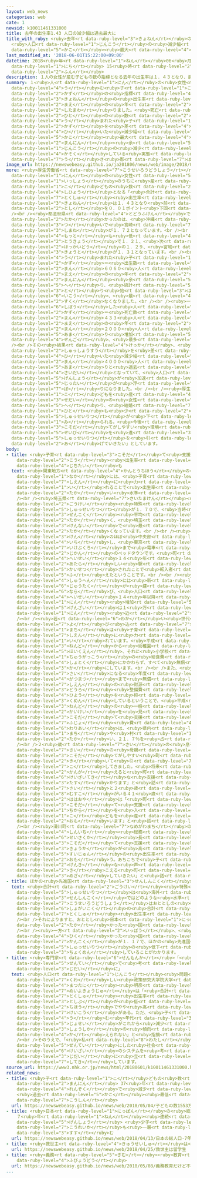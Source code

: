```yaml
---
layout: web_news
categories: web
cate: 1
newsid: k10011461331000
title: 去年の出生率1.43 人口の減少幅は過去最大に
title_with_ruby: <ruby>去年<rt data-ruby-level="3">きょねん</rt></ruby>の<ruby>出生率<rt data-ruby-level="5">しゅっせいりつ</rt></ruby>1.43
  <ruby>人口<rt data-ruby-level="1">じんこう</rt></ruby>の<ruby>減少幅<rt data-ruby-level="7">げんしょうはば</rt></ruby>は<ruby>過去<rt
  data-ruby-level="5">かこ</rt></ruby><ruby>最大<rt data-ruby-level="4">さいだい</rt></ruby>に
last_modified_at: '2018-06-01T15:22:00+09:00'
datetime: 2018<ruby>年<rt data-ruby-level="1">ねん</rt></ruby>06<ruby>月<rt data-ruby-level="1">がつ</rt></ruby>01<ruby>日<rt
  data-ruby-level="1">にち</rt></ruby> 15<ruby>時<rt data-ruby-level="2">じ</rt></ruby>22<ruby>分<rt
  data-ruby-level="2">ふん</rt></ruby>
description: １人の女性が産む子どもの数の指標となる去年の出生率は１．４３となり、前の年をわずかに下回りました。死亡した人の数から産まれた子どもの数を差し引いた減少幅は、過去最大の３９万人余りとなり、人口の減少が加速している実態が浮き彫りとなりました。
summary: １<ruby>人<rt data-ruby-level="1">にん</rt></ruby>の<ruby>女性<rt data-ruby-level="5">じょせい</rt></ruby>が<ruby>産<rt
  data-ruby-level="4">う</rt></ruby>む<ruby>子<rt data-ruby-level="1">こ</rt></ruby>どもの<ruby>数<rt
  data-ruby-level="2">かず</rt></ruby>の<ruby>指標<rt data-ruby-level="4">しひょう</rt></ruby>となる<ruby>去年<rt
  data-ruby-level="3">きょねん</rt></ruby>の<ruby>出生率<rt data-ruby-level="5">しゅっせいりつ</rt></ruby>は１．４３となり、<ruby>前<rt
  data-ruby-level="2">まえ</rt></ruby>の<ruby>年<rt data-ruby-level="2">とし</rt></ruby>をわずかに<ruby>下回<rt
  data-ruby-level="2">したまわ</rt></ruby>りました。<ruby>死亡<rt data-ruby-level="6">しぼう</rt></ruby>した<ruby>人<rt
  data-ruby-level="2">ひと</rt></ruby>の<ruby>数<rt data-ruby-level="2">かず</rt></ruby>から<ruby>産<rt
  data-ruby-level="4">う</rt></ruby>まれた<ruby>子<rt data-ruby-level="1">こ</rt></ruby>どもの<ruby>数<rt
  data-ruby-level="2">かず</rt></ruby>を<ruby>差<rt data-ruby-level="4">さ</rt></ruby>し<ruby>引<rt
  data-ruby-level="4">ひ</rt></ruby>いた<ruby>減少幅<rt data-ruby-level="7">げんしょうはば</rt></ruby>は、<ruby>過去<rt
  data-ruby-level="5">かこ</rt></ruby><ruby>最大<rt data-ruby-level="4">さいだい</rt></ruby>の３９<ruby>万人<rt
  data-ruby-level="2">まんにん</rt></ruby><ruby>余<rt data-ruby-level="5">あま</rt></ruby>りとなり、<ruby>人口<rt
  data-ruby-level="1">じんこう</rt></ruby>の<ruby>減少<rt data-ruby-level="5">げんしょう</rt></ruby>が<ruby>加速<rt
  data-ruby-level="4">かそく</rt></ruby>している<ruby>実態<rt data-ruby-level="5">じったい</rt></ruby>が<ruby>浮<rt
  data-ruby-level="7">う</rt></ruby>き<ruby>彫<rt data-ruby-level="7">ぼ</rt></ruby>りとなりました。
image_url: https://newswebeasy.github.io/ja201806/news/web/image/2018/06/01/K10011461331_1806011547_1806011548_01_02.jpg
more: <ruby>厚生労働省<rt data-ruby-level="7">こうせいろうどうしょう</rt></ruby>によりますと、１<ruby>人<rt
  data-ruby-level="1">にん</rt></ruby>の<ruby>女性<rt data-ruby-level="5">じょせい</rt></ruby>が<ruby>一生<rt
  data-ruby-level="1">いっしょう</rt></ruby>のうちに<ruby>産<rt data-ruby-level="4">う</rt></ruby>む<ruby>子<rt
  data-ruby-level="1">こ</rt></ruby>どもの<ruby>数<rt data-ruby-level="2">かず</rt></ruby>の<ruby>指標<rt
  data-ruby-level="4">しひょう</rt></ruby>となる「<ruby>合計<rt data-ruby-level="2">ごうけい</rt></ruby><ruby>特殊<rt
  data-ruby-level="7">とくしゅ</rt></ruby><ruby>出生率<rt data-ruby-level="5">しゅっせいりつ</rt></ruby>」は、<ruby>去年<rt
  data-ruby-level="3">きょねん</rt></ruby>は１．４３となり<ruby>前<rt data-ruby-level="2">まえ</rt></ruby>の<ruby>年<rt
  data-ruby-level="2">とし</rt></ruby>を０．０１ポイント<ruby>下回<rt data-ruby-level="2">したまわ</rt></ruby>りました。<br
  /><br /><ruby>都道府県<rt data-ruby-level="4">とどうふけん</rt></ruby>で<ruby>最<rt data-ruby-level="4">もっと</rt></ruby>も<ruby>高<rt
  data-ruby-level="2">たか</rt></ruby>かったのは、<ruby>沖縄<rt data-ruby-level="7">おきなわ</rt></ruby>で１．９４、<ruby>次<rt
  data-ruby-level="3">つ</rt></ruby>いで<ruby>宮崎<rt data-ruby-level="7">みやざき</rt></ruby>が１．７３、<ruby>島根<rt
  data-ruby-level="3">しまね</rt></ruby>が１．７２となっています。<br /><br /><ruby>一方<rt data-ruby-level="2">いっぽう</rt></ruby>、<ruby>最<rt
  data-ruby-level="4">もっと</rt></ruby>も<ruby>低<rt data-ruby-level="4">ひく</rt></ruby>かったのは<ruby>東京<rt
  data-ruby-level="2">とうきょう</rt></ruby>で１．２１、<ruby>次<rt data-ruby-level="3">つ</rt></ruby>いで<ruby>北海道<rt
  data-ruby-level="2">ほっかいどう</rt></ruby>の１．２９、<ruby>宮城<rt data-ruby-level="8">みやぎ</rt></ruby>と<ruby>京都<rt
  data-ruby-level="3">きょうと</rt></ruby>が１．３１となっています。<br /><br /><ruby>去年<rt data-ruby-level="3">きょねん</rt></ruby><ruby>産<rt
  data-ruby-level="4">う</rt></ruby>まれた<ruby>子<rt data-ruby-level="1">こ</rt></ruby>どもの<ruby>数<rt
  data-ruby-level="2">かず</rt></ruby>＝<ruby>出生数<rt data-ruby-level="2">しゅっしょうすう</rt></ruby>は９４<ruby>万<rt
  data-ruby-level="2">まん</rt></ruby>６０６０<ruby>人<rt data-ruby-level="1">にん</rt></ruby>と<ruby>前<rt
  data-ruby-level="2">まえ</rt></ruby>の<ruby>年<rt data-ruby-level="2">とし</rt></ruby>より３<ruby>万人<rt
  data-ruby-level="2">まんにん</rt></ruby><ruby>余<rt data-ruby-level="5">あま</rt></ruby>り<ruby>減<rt
  data-ruby-level="5">へ</rt></ruby>り、<ruby>統計<rt data-ruby-level="5">とうけい</rt></ruby>を<ruby>取<rt
  data-ruby-level="3">と</rt></ruby>り<ruby>始<rt data-ruby-level="3">はじ</rt></ruby>めて<ruby>以降<rt
  data-ruby-level="6">いこう</rt></ruby>、<ruby>最<rt data-ruby-level="4">もっと</rt></ruby>も<ruby>少<rt
  data-ruby-level="2">すく</rt></ruby>なくなりました。<br /><br /><ruby>一方<rt data-ruby-level="2">いっぽう</rt></ruby>、<ruby>死亡<rt
  data-ruby-level="6">しぼう</rt></ruby>した<ruby>人<rt data-ruby-level="2">ひと</rt></ruby>の<ruby>数<rt
  data-ruby-level="2">かず</rt></ruby>＝<ruby>死亡数<rt data-ruby-level="6">しぼうすう</rt></ruby>は１３４<ruby>万<rt
  data-ruby-level="2">まん</rt></ruby>４３３<ruby>人<rt data-ruby-level="1">にん</rt></ruby>で、<ruby>前<rt
  data-ruby-level="2">まえ</rt></ruby>の<ruby>年<rt data-ruby-level="2">とし</rt></ruby>より３<ruby>万<rt
  data-ruby-level="2">まん</rt></ruby>２０００<ruby>人<rt data-ruby-level="1">にん</rt></ruby><ruby>余<rt
  data-ruby-level="5">あま</rt></ruby>り<ruby>増加<rt data-ruby-level="5">ぞうか</rt></ruby>し、<ruby>戦後<rt
  data-ruby-level="4">せんご</rt></ruby>、<ruby>最多<rt data-ruby-level="4">さいた</rt></ruby>となっています。<br
  /><br />その<ruby>結果<rt data-ruby-level="4">けっか</rt></ruby>、<ruby>死亡数<rt data-ruby-level="6">しぼうすう</rt></ruby>から<ruby>出生数<rt
  data-ruby-level="2">しゅっしょうすう</rt></ruby>を<ruby>差<rt data-ruby-level="4">さ</rt></ruby>し<ruby>引<rt
  data-ruby-level="4">ひ</rt></ruby>いた<ruby>減少幅<rt data-ruby-level="7">げんしょうはば</rt></ruby>は３９<ruby>万<rt
  data-ruby-level="2">まん</rt></ruby>４０００<ruby>人<rt data-ruby-level="1">にん</rt></ruby><ruby>余<rt
  data-ruby-level="5">あま</rt></ruby>りと<ruby>過去<rt data-ruby-level="5">かこ</rt></ruby><ruby>最大<rt
  data-ruby-level="4">さいだい</rt></ruby>となっていて、<ruby>人口<rt data-ruby-level="1">じんこう</rt></ruby>の<ruby>減少<rt
  data-ruby-level="5">げんしょう</rt></ruby>が<ruby>加速<rt data-ruby-level="4">かそく</rt></ruby>している<ruby>実態<rt
  data-ruby-level="5">じったい</rt></ruby>が<ruby>浮<rt data-ruby-level="7">う</rt></ruby>き<ruby>彫<rt
  data-ruby-level="7">ぼ</rt></ruby>りになりました。<br /><br /><ruby>厚生労働省<rt data-ruby-level="7">こうせいろうどうしょう</rt></ruby>は「<ruby>子<rt
  data-ruby-level="1">こ</rt></ruby>どもを<ruby>産<rt data-ruby-level="4">う</rt></ruby>む<ruby>世代<rt
  data-ruby-level="3">せだい</rt></ruby>の<ruby>女性<rt data-ruby-level="5">じょせい</rt></ruby>が<ruby>減<rt
  data-ruby-level="5">へ</rt></ruby>り、<ruby>結婚<rt data-ruby-level="7">けっこん</rt></ruby>する<ruby>人<rt
  data-ruby-level="1">ひと</rt></ruby>も<ruby>少<rt data-ruby-level="2">すく</rt></ruby>なくなっていて、<ruby>出生率<rt
  data-ruby-level="5">しゅっせいりつ</rt></ruby>が<ruby>下<rt data-ruby-level="1">さ</rt></ruby>がったと<ruby>見<rt
  data-ruby-level="1">み</rt></ruby>られる。<ruby>今後<rt data-ruby-level="2">こんご</rt></ruby>、<ruby>子育<rt
  data-ruby-level="3">こそだ</rt></ruby>てがしやすい<ruby>環境<rt data-ruby-level="7">かんきょう</rt></ruby><ruby>整備<rt
  data-ruby-level="5">せいび</rt></ruby>を<ruby>進<rt data-ruby-level="3">すす</rt></ruby>めて<ruby>出生率<rt
  data-ruby-level="5">しゅっせいりつ</rt></ruby>を<ruby>引<rt data-ruby-level="2">ひ</rt></ruby>き<ruby>上<rt
  data-ruby-level="2">あ</rt></ruby>げていきたい」としています。
body:
- title: <ruby>子育<rt data-ruby-level="3">こそだ</rt></ruby>て<ruby>支援<rt data-ruby-level="7">しえん</rt></ruby>で<ruby>高<rt
    data-ruby-level="2">こう</rt></ruby><ruby>出生率<rt data-ruby-level="5">しゅっせいりつ</rt></ruby>の<ruby>自治体<rt
    data-ruby-level="4">じちたい</rt></ruby>も
  text: <ruby>関東地方<rt data-ruby-level="4">かんとうちほう</rt></ruby>の<ruby>自治体<rt data-ruby-level="4">じちたい</rt></ruby>の<ruby>中<rt
    data-ruby-level="1">なか</rt></ruby>には、<ruby>子育<rt data-ruby-level="3">こそだ</rt></ruby>て<ruby>支援<rt
    data-ruby-level="7">しえん</rt></ruby>に<ruby>力<rt data-ruby-level="1">ちから</rt></ruby>を<ruby>入<rt
    data-ruby-level="1">い</rt></ruby>れることで<ruby>出生率<rt data-ruby-level="5">しゅっせいりつ</rt></ruby>が<ruby>高<rt
    data-ruby-level="2">たか</rt></ruby>い<ruby>水準<rt data-ruby-level="5">すいじゅん</rt></ruby>になっているところもあります。<br
    /><br /><ruby>埼玉県<rt data-ruby-level="7">さいたまけん</rt></ruby><ruby>滑川町<rt data-ruby-level="7">なめがわまち</rt></ruby>はおととしの<ruby>合計<rt
    data-ruby-level="2">ごうけい</rt></ruby><ruby>特殊<rt data-ruby-level="7">とくしゅ</rt></ruby><ruby>出生率<rt
    data-ruby-level="5">しゅっせいりつ</rt></ruby>が１．７０で、<ruby>当時<rt data-ruby-level="2">とうじ</rt></ruby>の<ruby>全国<rt
    data-ruby-level="3">ぜんこく</rt></ruby><ruby>平均<rt data-ruby-level="5">へいきん</rt></ruby>の１．４４より０．２６ポイント<ruby>高<rt
    data-ruby-level="2">たか</rt></ruby>く、<ruby>埼玉<rt data-ruby-level="7">さいたま</rt></ruby><ruby>県内<rt
    data-ruby-level="3">けんない</rt></ruby>で<ruby>最<rt data-ruby-level="4">もっと</rt></ruby>も<ruby>高<rt
    data-ruby-level="2">たか</rt></ruby>くなっています。<br /><br /><ruby>滑川町<rt data-ruby-level="7">なめがわまち</rt></ruby>は<ruby>県<rt
    data-ruby-level="3">けん</rt></ruby>のほぼ<ruby>中央部<rt data-ruby-level="3">ちゅうおうぶ</rt></ruby>に<ruby>位置<rt
    data-ruby-level="4">いち</rt></ruby>し、<ruby>東京<rt data-ruby-level="2">とうきょう</rt></ruby>・<ruby>池袋<rt
    data-ruby-level="7">いけぶくろ</rt></ruby>まで<ruby>電車<rt data-ruby-level="2">でんしゃ</rt></ruby>でおよそ１<ruby>時間<rt
    data-ruby-level="2">じかん</rt></ruby>のベッドタウンです。<ruby>町<rt data-ruby-level="1">まち</rt></ruby>によりますと、<ruby>平成<rt
    data-ruby-level="4">へいせい</rt></ruby>１４<ruby>年<rt data-ruby-level="1">ねん</rt></ruby>に<ruby>新<rt
    data-ruby-level="2">あたら</rt></ruby>しい<ruby>駅<rt data-ruby-level="3">えき</rt></ruby>が<ruby>開設<rt
    data-ruby-level="5">かいせつ</rt></ruby>されたことで<ruby>転入者<rt data-ruby-level="3">てんにゅうしゃ</rt></ruby>が<ruby>増<rt
    data-ruby-level="5">ふ</rt></ruby>えたということです。<br /><br /><ruby>駅<rt data-ruby-level="3">えき</rt></ruby>の<ruby>周辺<rt
    data-ruby-level="4">しゅうへん</rt></ruby>には<ruby>新<rt data-ruby-level="2">あたら</rt></ruby>しい<ruby>住宅<rt
    data-ruby-level="6">じゅうたく</rt></ruby>が<ruby>建<rt data-ruby-level="6">た</rt></ruby>ち<ruby>並<rt
    data-ruby-level="6">なら</rt></ruby>び、<ruby>人口<rt data-ruby-level="1">じんこう</rt></ruby>は<ruby>平成<rt
    data-ruby-level="4">へいせい</rt></ruby>１４<ruby>年以降<rt data-ruby-level="6">ねんいこう</rt></ruby>、およそ６０００<ruby>人<rt
    data-ruby-level="1">にん</rt></ruby><ruby>増加<rt data-ruby-level="5">ぞうか</rt></ruby>し、<ruby>現在<rt
    data-ruby-level="5">げんざい</rt></ruby>は１<ruby>万<rt data-ruby-level="2">まん</rt></ruby>９０００<ruby>人<rt
    data-ruby-level="1">にん</rt></ruby><ruby>近<rt data-ruby-level="2">ちか</rt></ruby>くになっています。<br
    /><br /><ruby>若<rt data-ruby-level="6">わか</rt></ruby>い<ruby>世代<rt data-ruby-level="3">せだい</rt></ruby>を<ruby>呼<rt
    data-ruby-level="7">よ</rt></ruby>び<ruby>込<rt data-ruby-level="7">こ</rt></ruby>もうと<ruby>町<rt
    data-ruby-level="1">まち</rt></ruby>は<ruby>子育<rt data-ruby-level="3">こそだ</rt></ruby>て<ruby>支援<rt
    data-ruby-level="7">しえん</rt></ruby>に<ruby>力<rt data-ruby-level="1">ちから</rt></ruby>を<ruby>入<rt
    data-ruby-level="1">い</rt></ruby>れています。<ruby>平成<rt data-ruby-level="4">へいせい</rt></ruby>２３<ruby>年度<rt
    data-ruby-level="3">ねんど</rt></ruby>から<ruby>幼稚園<rt data-ruby-level="7">ようちえん</rt></ruby>と<ruby>保育園<rt
    data-ruby-level="5">ほいくえん</rt></ruby>、それに<ruby>小学校<rt data-ruby-level="1">しょうがっこう</rt></ruby>と<ruby>中学校<rt
    data-ruby-level="1">ちゅうがっこう</rt></ruby>の<ruby>給食費<rt data-ruby-level="4">きゅうしょくひ</rt></ruby>を<ruby>所得<rt
    data-ruby-level="4">しょとく</rt></ruby>にかかわらず、すべて<ruby>無償<rt data-ruby-level="7">むしょう</rt></ruby><ruby>化<rt
    data-ruby-level="3">か</rt></ruby>にしています。<br /><br />また、<ruby>医療費<rt data-ruby-level="7">いりょうひ</rt></ruby>も１８<ruby>歳<rt
    data-ruby-level="7">さい</rt></ruby>になる<ruby>年度<rt data-ruby-level="3">ねんど</rt></ruby>の３<ruby>月末<rt
    data-ruby-level="4">がつまつ</rt></ruby>まで<ruby>無償<rt data-ruby-level="7">むしょう</rt></ruby>にしています。こうした<ruby>支援<rt
    data-ruby-level="7">しえん</rt></ruby>の<ruby>財源<rt data-ruby-level="6">ざいげん</rt></ruby>は、<ruby>道路<rt
    data-ruby-level="3">どうろ</rt></ruby><ruby>整備費<rt data-ruby-level="5">せいびひ</rt></ruby>などの<ruby>費用<rt
    data-ruby-level="4">ひよう</rt></ruby>を<ruby>抑<rt data-ruby-level="7">おさ</rt></ruby>えて<ruby>工面<rt
    data-ruby-level="3">くめん</rt></ruby>しているということで、<ruby>平成<rt data-ruby-level="4">へいせい</rt></ruby>２８<ruby>年度<rt
    data-ruby-level="3">ねんど</rt></ruby>の<ruby>一般<rt data-ruby-level="7">いっぱん</rt></ruby><ruby>会計<rt
    data-ruby-level="2">かいけい</rt></ruby>を<ruby>見<rt data-ruby-level="1">み</rt></ruby>ると、<ruby>子育<rt
    data-ruby-level="3">こそだ</rt></ruby>て<ruby>支援<rt data-ruby-level="7">しえん</rt></ruby>などの「<ruby>扶助<rt
    data-ruby-level="7">ふじょ</rt></ruby><ruby>費<rt data-ruby-level="4">ひ</rt></ruby>」の<ruby>割合<rt
    data-ruby-level="6">わりあい</rt></ruby>は、<ruby>県内<rt data-ruby-level="3">けんない</rt></ruby>のほかの<ruby>町<rt
    data-ruby-level="1">まち</rt></ruby>や<ruby>村<rt data-ruby-level="1">むら</rt></ruby>よりおよそ５ポイント<ruby>高<rt
    data-ruby-level="2">たか</rt></ruby>い、２１．７％を<ruby>占<rt data-ruby-level="7">し</rt></ruby>めています。<br
    /><br />２<ruby>歳<rt data-ruby-level="7">さい</rt></ruby>の<ruby>息子<rt data-ruby-level="8">むすこ</rt></ruby>がいる２９<ruby>歳<rt
    data-ruby-level="7">さい</rt></ruby>の<ruby>母親<rt data-ruby-level="2">ははおや</rt></ruby>は「<ruby>子育<rt
    data-ruby-level="3">こそだ</rt></ruby>てがしやすい<ruby>町<rt data-ruby-level="1">まち</rt></ruby>だと<ruby>聞<rt
    data-ruby-level="2">き</rt></ruby>いて<ruby>引<rt data-ruby-level="7">ひ</rt></ruby>っ<ruby>越<rt
    data-ruby-level="7">こ</rt></ruby>してきました。<ruby>将来<rt data-ruby-level="6">しょうらい</rt></ruby>を<ruby>考<rt
    data-ruby-level="2">かんが</rt></ruby>えると<ruby>町<rt data-ruby-level="1">まち</rt></ruby>の<ruby>経済的<rt
    data-ruby-level="6">けいざいてき</rt></ruby>な<ruby>支援<rt data-ruby-level="7">しえん</rt></ruby>は<ruby>助<rt
    data-ruby-level="3">たす</rt></ruby>かります」と<ruby>話<rt data-ruby-level="2">はな</rt></ruby>しています。また、４<ruby>歳<rt
    data-ruby-level="7">さい</rt></ruby>と２<ruby>歳<rt data-ruby-level="7">さい</rt></ruby>の<ruby>息子<rt
    data-ruby-level="8">むすこ</rt></ruby>がいる４１<ruby>歳<rt data-ruby-level="7">さい</rt></ruby>の<ruby>母親<rt
    data-ruby-level="2">ははおや</rt></ruby>は「<ruby>町<rt data-ruby-level="1">まち</rt></ruby>が<ruby>子育<rt
    data-ruby-level="3">こそだ</rt></ruby>て<ruby>支援<rt data-ruby-level="7">しえん</rt></ruby>に<ruby>力<rt
    data-ruby-level="1">ちから</rt></ruby>を<ruby>入<rt data-ruby-level="1">い</rt></ruby>れていることは、<ruby>子<rt
    data-ruby-level="1">こ</rt></ruby>どもを<ruby>産<rt data-ruby-level="4">う</rt></ruby>むきっかけになっていると<ruby>思<rt
    data-ruby-level="2">おも</rt></ruby>います」と<ruby>話<rt data-ruby-level="2">はな</rt></ruby>しています。<br
    /><br /><ruby>滑川町<rt data-ruby-level="7">なめがわまち</rt></ruby>の<ruby>大塚<rt data-ruby-level="7">おおつか</rt></ruby><ruby>信一<rt
    data-ruby-level="4">しんいち</rt></ruby><ruby>総務<rt data-ruby-level="5">そうむ</rt></ruby><ruby>政策課<rt
    data-ruby-level="6">せいさくか</rt></ruby><ruby>長<rt data-ruby-level="2">ちょう</rt></ruby>は「<ruby>子育<rt
    data-ruby-level="3">こそだ</rt></ruby>て<ruby>支援<rt data-ruby-level="7">しえん</rt></ruby>の<ruby>強化<rt
    data-ruby-level="3">きょうか</rt></ruby>が<ruby>高<rt data-ruby-level="2">たか</rt></ruby>い<ruby>水準<rt
    data-ruby-level="5">すいじゅん</rt></ruby>の<ruby>出生率<rt data-ruby-level="5">しゅっせいりつ</rt></ruby>につながっているのだと<ruby>思<rt
    data-ruby-level="2">おも</rt></ruby>う。あちこちで<ruby>子<rt data-ruby-level="1">こ</rt></ruby>どもの<ruby>元気<rt
    data-ruby-level="2">げんき</rt></ruby>な<ruby>声<rt data-ruby-level="2">こえ</rt></ruby>が<ruby>聞<rt
    data-ruby-level="2">き</rt></ruby>こえる<ruby>町<rt data-ruby-level="1">まち</rt></ruby>を<ruby>目指<rt
    data-ruby-level="3">めざ</rt></ruby>していきたい」と<ruby>話<rt data-ruby-level="2">はな</rt></ruby>しています。
- title: ほかの<ruby>先進国<rt data-ruby-level="3">せんしんこく</rt></ruby>では
  text: <ruby>合計<rt data-ruby-level="2">ごうけい</rt></ruby><ruby>特殊<rt data-ruby-level="7">とくしゅ</rt></ruby><ruby>出生率<rt
    data-ruby-level="5">しゅっせいりつ</rt></ruby>は<ruby>海外<rt data-ruby-level="2">かいがい</rt></ruby>の<ruby>先進国<rt
    data-ruby-level="3">せんしんこく</rt></ruby>ではどのような<ruby>水準<rt data-ruby-level="5">すいじゅん</rt></ruby>になっているのでしょうか。<ruby>厚生労働省<rt
    data-ruby-level="7">こうせいろうどうしょう</rt></ruby>はおととしの<ruby>時点<rt data-ruby-level="2">じてん</rt></ruby>の<ruby>諸外国<rt
    data-ruby-level="6">しょがいこく</rt></ruby>の<ruby>合計<rt data-ruby-level="2">ごうけい</rt></ruby><ruby>特殊<rt
    data-ruby-level="7">とくしゅ</rt></ruby><ruby>出生率<rt data-ruby-level="5">しゅっせいりつ</rt></ruby>をまとめています。<br
    /><br />それによりますと、おととし<ruby>日本<rt data-ruby-level="1">にっぽん</rt></ruby>は１．４４でしたが、これより<ruby>高<rt
    data-ruby-level="2">たか</rt></ruby>かった<ruby>国<rt data-ruby-level="2">くに</rt></ruby>はフランスが１．９２、アメリカ１．８２、イギリス１．７９、ドイツ１．６０などとなっています。<br
    /><br /><ruby>一方<rt data-ruby-level="2">いっぽう</rt></ruby>、<ruby>日本<rt data-ruby-level="1">にっぽん</rt></ruby>より<ruby>低<rt
    data-ruby-level="4">ひく</rt></ruby>かった<ruby>国<rt data-ruby-level="2">くに</rt></ruby>はイタリアが１．３４、シンガポールが１．２０、<ruby>韓国<rt
    data-ruby-level="7">かんこく</rt></ruby>が１．１７で、ほかの<ruby>先進国<rt data-ruby-level="3">せんしんこく</rt></ruby>も<ruby>出生率<rt
    data-ruby-level="5">しゅっせいりつ</rt></ruby>の<ruby>低下<rt data-ruby-level="4">ていか</rt></ruby>に<ruby>直面<rt
    data-ruby-level="3">ちょくめん</rt></ruby>していることがわかります。
- title: <ruby>専門家<rt data-ruby-level="6">せんもんか</rt></ruby>「<ruby>少子化<rt data-ruby-level="3">しょうしか</rt></ruby><ruby>前提<rt
    data-ruby-level="5">ぜんてい</rt></ruby>で<ruby>考<rt data-ruby-level="2">かんが</rt></ruby>える<ruby>時代<rt
    data-ruby-level="3">じだい</rt></ruby>に」
  text: <ruby>人口<rt data-ruby-level="1">じんこう</rt></ruby><ruby>問題<rt data-ruby-level="3">もんだい</rt></ruby>に<ruby>詳<rt
    data-ruby-level="7">くわ</rt></ruby>しい<ruby>政策研究大学院大学<rt data-ruby-level="6">せいさくけんきゅうだいがくいんだいがく</rt></ruby>の<ruby>松谷<rt
    data-ruby-level="4">まつたに</rt></ruby><ruby>明彦<rt data-ruby-level="8">あきひこ</rt></ruby><ruby>名誉教授<rt
    data-ruby-level="7">めいよきょうじゅ</rt></ruby>は「<ruby>合計<rt data-ruby-level="2">ごうけい</rt></ruby><ruby>特殊<rt
    data-ruby-level="7">とくしゅ</rt></ruby><ruby>出生率<rt data-ruby-level="5">しゅっせいりつ</rt></ruby>は、<ruby>都市部<rt
    data-ruby-level="3">としぶ</rt></ruby>が<ruby>低<rt data-ruby-level="4">ひく</rt></ruby>くて<ruby>地方<rt
    data-ruby-level="2">ちほう</rt></ruby>でやや<ruby>高<rt data-ruby-level="2">たか</rt></ruby>くなる<ruby>傾向<rt
    data-ruby-level="7">けいこう</rt></ruby>がある。ただ、<ruby>子<rt data-ruby-level="1">こ</rt></ruby>どもを<ruby>産<rt
    data-ruby-level="4">う</rt></ruby>む<ruby>年代<rt data-ruby-level="3">ねんだい</rt></ruby>の<ruby>女性<rt
    data-ruby-level="5">じょせい</rt></ruby>がこれから<ruby>減少<rt data-ruby-level="5">げんしょう</rt></ruby>していくので、<ruby>少子化<rt
    data-ruby-level="3">しょうしか</rt></ruby>の<ruby>傾向<rt data-ruby-level="7">けいこう</rt></ruby>は<ruby>変<rt
    data-ruby-level="4">か</rt></ruby>えられない」と<ruby>指摘<rt data-ruby-level="7">してき</rt></ruby>しています。<br
    /><br />そのうえで、「<ruby>私<rt data-ruby-level="8">わたし</rt></ruby>たちは<ruby>少子化<rt data-ruby-level="3">しょうしか</rt></ruby>を<ruby>前提<rt
    data-ruby-level="5">ぜんてい</rt></ruby>にした<ruby>社会<rt data-ruby-level="2">しゃかい</rt></ruby>や<ruby>経済<rt
    data-ruby-level="6">けいざい</rt></ruby>のシステムを<ruby>考<rt data-ruby-level="2">かんが</rt></ruby>える<ruby>時代<rt
    data-ruby-level="3">じだい</rt></ruby>に<ruby>立<rt data-ruby-level="1">た</rt></ruby>っている」と<ruby>指摘<rt
    data-ruby-level="7">してき</rt></ruby>しています。
source_url: https://www3.nhk.or.jp/news/html/20180601/k10011461331000.html
related_news:
- title: <ruby>子<rt data-ruby-level="1">こ</rt></ruby>どもの<ruby>数<rt data-ruby-level="2">すう</rt></ruby>1553<ruby>万人<rt
    data-ruby-level="2">まんにん</rt></ruby> 37<ruby>年<rt data-ruby-level="1">ねん</rt></ruby><ruby>連続<rt
    data-ruby-level="4">れんぞく</rt></ruby>で<ruby>減少<rt data-ruby-level="5">げんしょう</rt></ruby>
    <ruby>過去<rt data-ruby-level="5">かこ</rt></ruby><ruby>最低<rt data-ruby-level="4">さいてい</rt></ruby>を<ruby>更新<rt
    data-ruby-level="7">こうしん</rt></ruby>
  url: https://newswebeasy.github.io/news/web/2018/05/04/子どもの数1553万人-37年連続で減少-過去最低を更新
- title: <ruby>日本<rt data-ruby-level="1">にっぽん</rt></ruby>の<ruby>総人口<rt data-ruby-level="5">そうじんこう</rt></ruby>
    ７<ruby>年<rt data-ruby-level="1">ねん</rt></ruby><ruby>連続<rt data-ruby-level="4">れんぞく</rt></ruby><ruby>減少<rt
    data-ruby-level="5">げんしょう</rt></ruby> <ruby>少子<rt data-ruby-level="2">しょうし</rt></ruby><ruby>高齢化<rt
    data-ruby-level="7">こうれいか</rt></ruby>も<ruby>一層<rt data-ruby-level="6">いっそう</rt></ruby><ruby>進<rt
    data-ruby-level="3">すす</rt></ruby>む
  url: https://newswebeasy.github.io/news/web/2018/04/13/日本の総人口-7年連続減少-少子高齢化も一層進む
- title: <ruby>救世主<rt data-ruby-level="4">きゅうせいしゅ</rt></ruby>は<ruby>留学生<rt data-ruby-level="5">りゅうがくせい</rt></ruby>？
  url: https://newswebeasy.github.io/news/web/2018/04/25/救世主は留学生
- title: <ruby>義務<rt data-ruby-level="5">ぎむ</rt></ruby><ruby>教育<rt data-ruby-level="3">きょういく</rt></ruby>だけど<ruby>不平等<rt
    data-ruby-level="4">ふびょうどう</rt></ruby>
  url: https://newswebeasy.github.io/news/web/2018/05/08/義務教育だけど不平等
...
```

